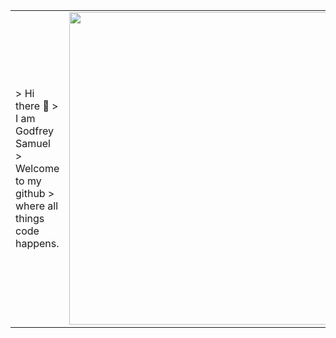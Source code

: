 

<!--
**GodfreySam/GodfreySam** is a ✨ _special_ ✨ repository because its `README.md` (this file) appears on your GitHub profile.

Here are some ideas to get you started:
-->
<table>
  <tr>
    <td>
    > Hi there 👋
    > I am Godfrey Samuel
    > Welcome to my github  
    > where all things code happens.  
    </td>
    <td>
    <img src="https://res.cloudinary.com/freyman/image/upload/v1651579270/techy_dpxxhw.jpg" width="500" />
    </td>
  </tr>
</table>
